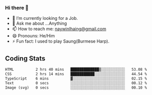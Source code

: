 ### Hi there 👋

- 🔭 I’m currently looking for a Job.
- 💬 Ask me about ...Anything
- 📫 How to reach me: naywinlhaing@gmail.com
- 😄 Pronouns: He/Him
- ⚡ Fun fact: I used to play Saung(Burmese Harp).


## Coding Stats
<!--START_SECTION:waka-->

```txt
HTML          2 hrs 40 mins   █████████████▒░░░░░░░░░░░   53.08 %
CSS           2 hrs 14 mins   ███████████░░░░░░░░░░░░░░   44.54 %
TypeScript    6 mins          ▓░░░░░░░░░░░░░░░░░░░░░░░░   02.15 %
Text          0 secs          ░░░░░░░░░░░░░░░░░░░░░░░░░   00.12 %
Image (svg)   0 secs          ░░░░░░░░░░░░░░░░░░░░░░░░░   00.10 %
```

<!--END_SECTION:waka-->

